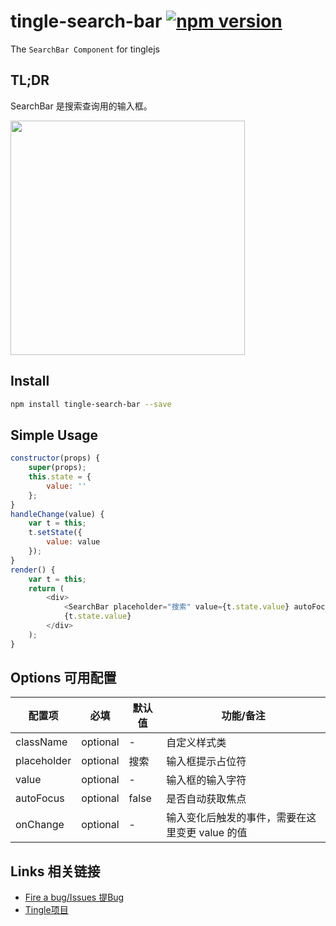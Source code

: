 # tingle-search-bar [![npm version](https://badge.fury.io/js/tingle-search-bar.svg)](http://badge.fury.io/js/tingle-search-bar)

The `SearchBar Component` for tinglejs

## TL;DR

SearchBar 是搜索查询用的输入框。

<img src="https://img.alicdn.com/tps/TB1p.j3JpXXXXXkXVXXXXXXXXXX-750-1254.png" width="375"/>

## Install

```bash
npm install tingle-search-bar --save
```

## Simple Usage

```js
constructor(props) {
    super(props);
    this.state = {
        value: ''
    };
}
handleChange(value) {
    var t = this;
    t.setState({
        value: value
    });
}
render() {
    var t = this;
    return (
        <div>
            <SearchBar placeholder="搜索" value={t.state.value} autoFocus={false} onChange={t.handleChange.bind(t)}/>
            {t.state.value}
        </div>
    );
}
```

## Options 可用配置

| 配置项 | 必填 | 默认值 | 功能/备注 |
|---|----|---|----|
|className|optional|-|自定义样式类|
|placeholder|optional|搜索|输入框提示占位符|
|value|optional|-|输入框的输入字符|
|autoFocus|optional|false|是否自动获取焦点|
|onChange|optional|-|输入变化后触发的事件，需要在这里变更 value 的值|

## Links 相关链接

- [Fire a bug/Issues 提Bug](https://github.com/tinglejs/tingle-search-bar/issues)
- [Tingle项目](https://github.com/tinglejs/generator-tingle)